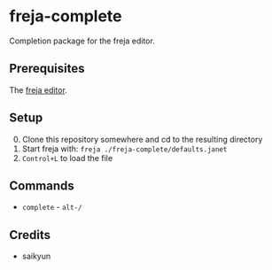 # freja-complete

Completion package for the freja editor.

## Prerequisites

The [freja editor](https://github.com/saikyun/freja).

## Setup

0. Clone this repository somewhere and cd to the resulting directory
1. Start freja with: `freja ./freja-complete/defaults.janet`
2. `Control+L` to load the file

## Commands

* `complete` - `alt-/`

## Credits

* saikyun


